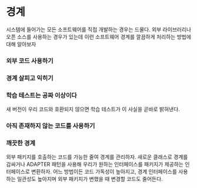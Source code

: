 # 경계

시스템에 들어가는 모든 소프트웨어를 직접 개발하는 경우는 드물다. 외부 라이브러리나 오픈 소스를 사용하는 경우가 있는데 이런 소프트웨어 경계를 깔끔하게 처리하는 방법에 대해 알아보자

### 외부 코드 사용하기

### 경계 살피고 익히기

### 학습 테스트는 공짜 이상이다
새 버전이 우리 코드와 호환되지 않으면 학습 테스트가 이 사실을 곧바로 밝혀낸다.

### 아직 존재하지 않는 코드를 사용하기

### 깨끗한 경계
외부 패키지를 호출하는 코드를 가능한 줄여 경계를 관리하자. 새로운 클래스로 경계를 감싸거나 ADAPTER 패턴을 사용해 우리가 원하는 인터페이스를 패키지가 제공하는 인터페이스로 변환하자. 
어느 방법이든 코드 가독성이 높아지고, 경계 인터페이스를 사용하는 일관성도 높아지며 외부 패키지가 변했을 때 변경할 코드도 줄어든다.
